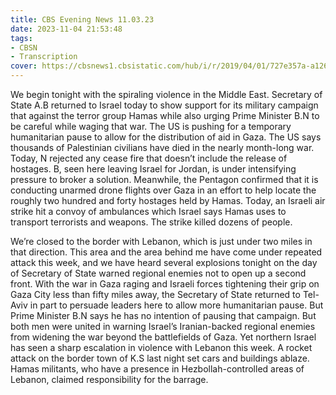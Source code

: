 ```yaml
---
title: CBS Evening News 11.03.23
date: 2023-11-04 21:53:48
tags:
- CBSN
- Transcription
cover: https://cbsnews1.cbsistatic.com/hub/i/r/2019/04/01/727e357a-a126-4138-a2c5-4d3222669d57/thumbnail/640x360/3ff2761028dc5c65cc4f07acd54bcd5c/cbsn2-logo-1920x1080.jpg
---
```

We begin tonight with the spiraling violence in the Middle East. Secretary of State A.B returned to Israel today to show support for its military campaign that against the terror group Hamas while also urging Prime Minister B.N to be careful while waging that war. The US is pushing for a temporary humanitarian pause to allow for the distribution of aid in Gaza. The US says thousands of Palestinian civilians have died in the nearly month-long war. Today, N rejected any cease fire that doesn’t include the release of hostages. B, seen here leaving Israel for Jordan, is under intensifying pressure to broker a solution. Meanwhile, the Pentagon confirmed that it is conducting unarmed drone flights over Gaza in an effort to help locate the roughly two hundred and forty hostages held by Hamas. Today, an Israeli air strike hit a convoy of ambulances which Israel says Hamas uses to transport terrorists and weapons. The strike killed dozens of people. 

We’re closed to the border with Lebanon, which is just under two miles in that direction. This area and the area behind me have come under repeated attack this week, and we have heard several explosions tonight on the day of Secretary of State warned regional enemies not to open up a second front. With the war in Gaza raging and Israeli forces tightening their grip on Gaza City less than fifty miles away, the Secretary of State returned to Tel-Aviv in part to persuade leaders here to allow more humanitarian pause. But Prime Minister B.N says he has no intention of pausing that campaign. But both men were united in warning Israel’s Iranian-backed regional enemies from widening the war beyond the battlefields of Gaza. Yet northern Israel has seen a sharp escalation in violence with Lebanon this week. A rocket attack on the border town of K.S last night set cars and buildings ablaze. Hamas militants, who have a presence in Hezbollah-controlled areas of Lebanon, claimed responsibility for the barrage.
